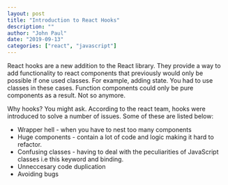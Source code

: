 ```yaml
---
layout: post
title: "Introduction to React Hooks"
description: ""
author: "John Paul"
date: "2019-09-13"
categories: ["react", "javascript"]
---
```


React hooks are a new addition to the React library. They provide a way to add
functionality to react components that previously would only be possible if one
used classes. For example, adding state. You had to use classes in these cases.
Function components could only be pure components as a result. Not so anymore.

Why hooks? You might ask. According to the react team, hooks were introduced to
solve a number of issues. Some of these are listed below:

- Wrapper hell - when you have to nest too many components
- Huge components - contain a lot of code and logic making it hard to refactor.
- Confusing classes - having to deal with the peculiarities of JavaScript
  classes i.e this keyword and binding.
- Unneccesary code duplication
- Avoiding bugs
